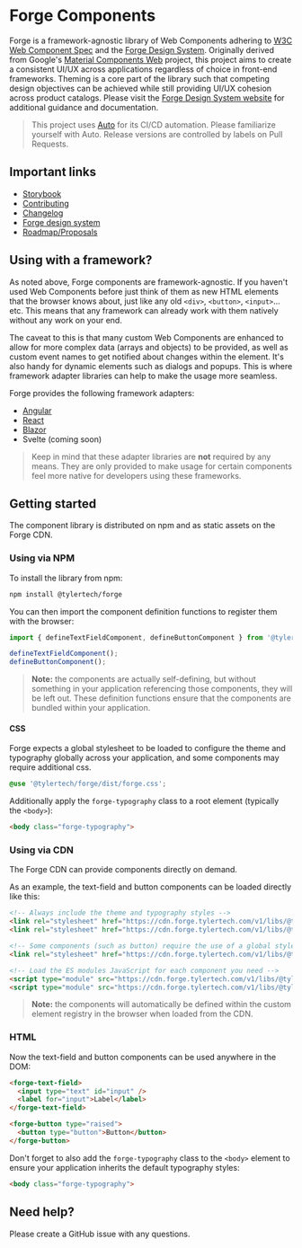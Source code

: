# Forge Components

Forge is a framework-agnostic library of Web Components adhering to [W3C Web Component Spec][2] and the [Forge Design System][1]. Originally derived from Google's [Material Components Web][3] project, this project aims to create a consistent UI/UX across applications regardless of choice in front-end frameworks. Theming is a core part of the library such that competing design objectives can be achieved while still providing UI/UX cohesion across product catalogs. Please visit the [Forge Design System website][1] for additional guidance and documentation.

> This project uses [Auto](https://intuit.github.io/auto/) for its CI/CD automation. Please familiarize
> yourself with Auto. Release versions are controlled by labels on Pull Requests.

## Important links

- [Storybook][4]
- [Contributing][5]
- [Changelog][6]
- [Forge design system][1]
- [Roadmap/Proposals](https://github.com/tyler-technologies-oss/forge/discussions/61)

## Using with a framework?

As noted above, Forge components are framework-agnostic. If you haven't used Web Components before just think of them as new HTML elements that the browser knows
about, just like any old `<div>`, `<button>`, `<input>`... etc. This means that any framework can already work with them natively without any work on your end.

The caveat to this is that many custom Web Components are enhanced to allow for more complex data (arrays and objects) to be provided, as well as custom event names
to get notified about changes within the element. It's also handy for dynamic elements such as dialogs and popups. This is where framework adapter libraries can help
to make the usage more seamless.

Forge provides the following framework adapters:

- [Angular](https://github.com/tyler-technologies/forge-angular)
- [React](https://github.com/tyler-technologies/forge-react)
- [Blazor](https://github.com/tyler-technologies/tyler-forge-blazor)
- Svelte (coming soon)

> Keep in mind that these adapter libraries are **not** required by any means. They are only provided to make usage for certain components feel more native for
> developers using these frameworks.

## Getting started

The component library is distributed on npm and as static assets on the Forge CDN.

### Using via NPM

To install the library from npm:

```bash
npm install @tylertech/forge
```

You can then import the component definition functions to register them with the browser:

```typescript
import { defineTextFieldComponent, defineButtonComponent } from '@tylertech/forge';

defineTextFieldComponent();
defineButtonComponent();
```

> **Note:** the components are actually self-defining, but without something in your application referencing those components, they will be left out.
> These definition functions ensure that the components are bundled within your application.

#### CSS

Forge expects a global stylesheet to be loaded to configure the theme and typography globally across your application, and some components may require additional css.

```scss
@use '@tylertech/forge/dist/forge.css';
```

Additionally apply the `forge-typography` class to a root element (typically the `<body>`):

```html
<body class="forge-typography">
```

### Using via CDN

The Forge CDN can provide components directly on demand.

As an example, the text-field and button components can be loaded directly like this:

```html
<!-- Always include the theme and typography styles -->
<link rel="stylesheet" href="https://cdn.forge.tylertech.com/v1/libs/@tylertech/forge@v2/forge-core.css">
<link rel="stylesheet" href="https://cdn.forge.tylertech.com/v1/libs/@tylertech/forge@v2/forge.css">

<!-- Some components (such as button) require the use of a global stylesheet (for now) -->
<link rel="stylesheet" href="https://cdn.forge.tylertech.com/v1/libs/@tylertech/forge@v2/button/forge-button.css">

<!-- Load the ES modules JavaScript for each component you need -->
<script type="module" src="https://cdn.forge.tylertech.com/v1/libs/@tylertech/forge@v2/text-field/text-field.js"></script>
<script type="module" src="https://cdn.forge.tylertech.com/v1/libs/@tylertech/forge@v2/button/button.js"></script>
```

> **Note:** the components will automatically be defined within the custom element registry in the browser when loaded from the CDN.

### HTML

Now the text-field and button components can be used anywhere in the DOM:

```html
<forge-text-field>
  <input type="text" id="input" />
  <label for="input">Label</label>
</forge-text-field>

<forge-button type="raised">
  <button type="button">Button</button>
</forge-button>
```

Don't forget to also add the `forge-typography` class to the `<body>` element to ensure your application inherits the default typography styles:

```html
<body class="forge-typography">
```

## Need help?

Please create a GitHub issue with any questions.

[1]: https://forge.tylertech.com/
[2]: https://www.w3.org/wiki/WebComponents/
[3]: https://material-components.github.io/material-components-web-catalog/
[4]: https://forge.tylerdev.io/
[5]: https://github.com/tyler-technologies/forge/blob/main/CONTRIBUTING.md
[6]: https://github.com/tyler-technologies/forge/blob/main/CHANGELOG.md
